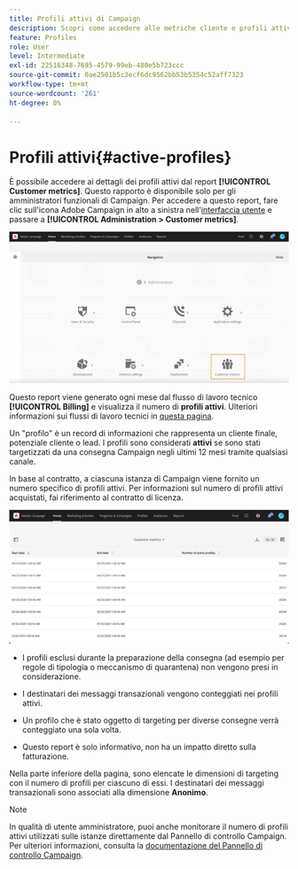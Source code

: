 ```yaml
---
title: Profili attivi di Campaign
description: Scopri come accedere alle metriche cliente e profili attivi
feature: Profiles
role: User
level: Intermediate
exl-id: 22516348-7695-4579-99eb-480e5b723ccc
source-git-commit: 0ae2501b5c3ecf6dc9562bb53b5354c52aff7323
workflow-type: tm+mt
source-wordcount: '261'
ht-degree: 0%

---
```


# Profili attivi{#active-profiles}

È possibile accedere ai dettagli dei profili attivi dal report **[!UICONTROL Customer metrics]**. Questo rapporto è disponibile solo per gli amministratori funzionali di Campaign. Per accedere a questo report, fare clic sull&#39;icona Adobe Campaign in alto a sinistra nell&#39;[interfaccia utente](../../start/using/interface-description.md#advanced-menu) e passare a **[!UICONTROL Administration > Customer metrics]**.

![](assets/audience_customer_metrics.png)

Questo report viene generato ogni mese dal flusso di lavoro tecnico **[!UICONTROL Billing]** e visualizza il numero di **profili attivi**. Ulteriori informazioni sui flussi di lavoro tecnici in [questa pagina](../../administration/using/technical-workflows.md).

Un &quot;profilo&quot; è un record di informazioni che rappresenta un cliente finale, potenziale cliente o lead. I profili sono considerati **attivi** se sono stati targetizzati da una consegna Campaign negli ultimi 12 mesi tramite qualsiasi canale.

In base al contratto, a ciascuna istanza di Campaign viene fornito un numero specifico di profili attivi. Per informazioni sul numero di profili attivi acquistati, fai riferimento al contratto di licenza.

![](assets/audience_active_profiles_list.png)



* I profili esclusi durante la preparazione della consegna (ad esempio per regole di tipologia o meccanismo di quarantena) non vengono presi in considerazione.

* I destinatari dei messaggi transazionali vengono conteggiati nei profili attivi.

* Un profilo che è stato oggetto di targeting per diverse consegne verrà conteggiato una sola volta.

* Questo report è solo informativo, non ha un impatto diretto sulla fatturazione.

Nella parte inferiore della pagina, sono elencate le dimensioni di targeting con il numero di profili per ciascuno di essi. I destinatari dei messaggi transazionali sono associati alla dimensione **Anonimo**.

>[!NOTE]
>
>In qualità di utente amministratore, puoi anche monitorare il numero di profili attivi utilizzati sulle istanze direttamente dal Pannello di controllo Campaign. Per ulteriori informazioni, consulta la [documentazione del Pannello di controllo Campaign](https://experienceleague.adobe.com/docs/control-panel/using/performance-monitoring/active-profiles-monitoring.html).
>
